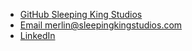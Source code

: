 <ul class="row contact-list">
  <li class="col-xs-12 col-md">
    <a href="https://github.com/sleepingkingstudios/">
      <i class="fa fa-fw fa-github d-inline-block d-xl-none d-xxl-inline-block"></i>
      <span class="d-inline d-xl-none">
        GitHub
      </span>
      <span class="d-none d-xl-inline">
        Sleeping King Studios
      </span>
    </a>
  </li>
  <li class="col-xs-12 col-md">
    <a href="mailto:merlin@sleepingkingstudios.com">
      <i class="fa fa-fw fa-envelope d-inline-block d-xl-none d-xxl-inline-block"></i>
      <span class="d-inline d-xl-none">
        Email
      </span>
      <span class="d-none d-xl-inline">
        merlin@sleepingkingstudios.com
      </span>
    </a>
  </li>
  <li class="col-xs-12 col-md">
    <a href="https://www.linkedin.com/in/robert-smith-bba5a84/">
      <i class="fa fa-fw fa-linkedin d-inline-block d-xl-none d-xxl-inline-block"></i>
      LinkedIn
    </a>
  </li>
</ul>
